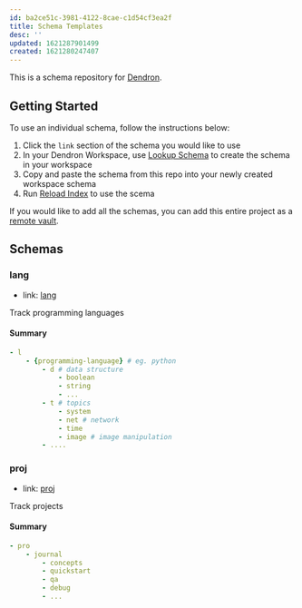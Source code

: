 ```yaml
---
id: ba2ce51c-3981-4122-8cae-c1d54cf3ea2f
title: Schema Templates
desc: ''
updated: 1621287901499
created: 1621280247407
---
```



This is a schema repository for [Dendron](https://dendron.so/).

## Getting Started

To use an individual schema, follow the instructions below:
1. Click the `link` section of the schema you would like to use
1. In your Dendron Workspace, use [Lookup Schema](https://wiki.dendron.so/notes/eea2b078-1acc-4071-a14e-18299fc28f47.html#lookup-schema) to create the schema in your workspace
1. Copy and paste the schema from this repo into your newly created workspace schema
1. Run [Reload Index](https://wiki.dendron.so/notes/eea2b078-1acc-4071-a14e-18299fc28f47.html#reload-index) to use the scema

If you would like to add all the schemas, you can add this entire project as a [remote vault](https://wiki.dendron.so/notes/eea2b078-1acc-4071-a14e-18299fc28f47.html#remote-vault).

## Schemas

### lang
- link: [lang](lang.schema.yml)

Track programming languages

#### Summary
```yml
- l
    - {programming-language} # eg. python
        - d # data structure
            - boolean
            - string
            - ...
        - t # topics
            - system
            - net # network
            - time
            - image # image manipulation
        - ....
```

### proj
- link: [proj](proj.schema.yml)

Track projects

#### Summary
```yml
- pro
    - journal
        - concepts
        - quickstart
        - qa
        - debug
        - ...
```


